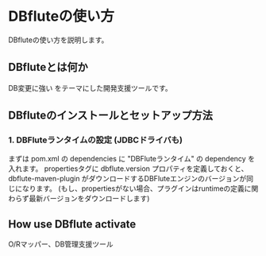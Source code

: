 <h1>DBfluteの使い方</h1>
<p>DBfluteの使い方を説明します。</p>
<h2>DBfluteとは何か</h2>
<p>DB変更に強い をテーマにした開発支援ツールです。</p>
<h2>DBfluteのインストールとセットアップ方法</h2>
<h3>1. DBFluteランタイムの設定 (JDBCドライバも)</h3>
<p>まずは pom.xml の dependencies に "DBFluteランタイム" の dependency を入れます。
propertiesタグに dbflute.version プロパティを定義しておくと、dbflute-maven-plugin がダウンロードするDBFluteエンジンのバージョンが同じになります。 (もし、propertiesがない場合、プラグインはruntimeの定義に関わらず最新バージョンをダウンロードします)</p>
<h2>How use DBflute activate</h2>
<p>O/Rマッパー、DB管理支援ツール</p>
